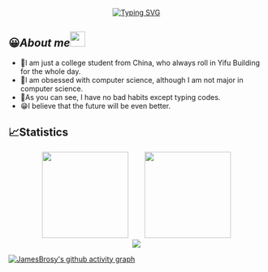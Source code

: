 <p align="center">
<a href="https://git.io/typing-svg"><img src="https://readme-typing-svg.demolab.com?font=Fira+Code&size=21&pause=1000&center=true&lines=%E8%BF%BD%E5%85%89%E8%80%85;The+Light+Chaser" alt="Typing SVG" /></a>
</p>


## 😀<em>About me<img src="https://media.giphy.com/media/WUlplcMpOCEmTGBtBW/giphy.gif" width="30"></em>

- 🤔I am just a college student from China, who always roll in Yifu Building for the whole day.
- 🤔I am obsessed with computer science, although I am not major in computer science.
- 🤪As you can see, I have no bad habits except typing codes.
- 😁I believe that the future will be even better.

## 📈Statistics

<div align="center">
<span>&emsp;&emsp;</span>
<img height="170px" src="https://github-readme-stats.vercel.app/api?username=JamesBrosy" /><span>&emsp;&emsp;</span>
<img height="170px" src="https://github-readme-stats.vercel.app/api/top-langs/?username=JamesBrosy&layout=compact" />
<span>&emsp;&emsp;</span>
</div>

<div align="center">
<img src="https://streak-stats.demolab.com?user=JamesBrosy&theme=tokyonight" />
</div>

[![JamesBrosy's github activity graph](https://github-readme-activity-graph.cyclic.app/graph?username=JamesBrosy&theme=minimal)](https://github.com/ashutosh00710/github-readme-activity-graph)

> 

<!--
**JamesBrosy/JamesBrosy** is a ✨ _special_ ✨ repository because its `README.md` (this file) appears on your GitHub profile.

Here are some ideas to get you started:

- 🔭 I’m currently working on ...
- 🌱 I’m currently learning ...
- 👯 I’m looking to collaborate on ...
- 🤔 I’m looking for help with ...
- 💬 Ask me about ...
- 📫 How to reach me: ...
- 😄 Pronouns: ...
- ⚡ Fun fact: ...
-->
